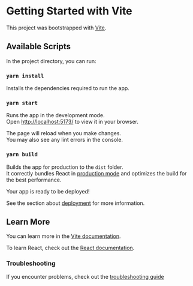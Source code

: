 # Getting Started with Vite

This project was bootstrapped with [Vite](https://vitejs.dev/guide/).

## Available Scripts

In the project directory, you can run:

### `yarn install`

Installs the dependencies required to run the app.

### `yarn start`

Runs the app in the development mode.\
Open [http://localhost:5173/](http://localhost:5173/) to view it in your browser.

The page will reload when you make changes.\
You may also see any lint errors in the console.

### `yarn build`

Builds the app for production to the `dist` folder.\
It correctly bundles React in [production mode](https://vitejs.dev/guide/build.html) and optimizes the build for the best performance.

Your app is ready to be deployed!

See the section about [deployment](https://vitejs.dev/guide/static-deploy.html) for more information.

## Learn More

You can learn more in the [Vite documentation](https://vitejs.dev/).

To learn React, check out the [React documentation](https://reactjs.org/).

### Troubleshooting

If you encounter problems, check out the [troubleshooting guide](https://vitejs.dev/guide/troubleshooting.html)
